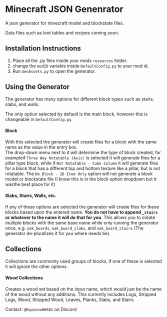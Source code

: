 # Minecraft JSON Genenrator
 A json generator for minecraft model and blockstate files.
 
 Data files such as loot tables and recipes coming soon.
 
## Installation Instructions
 1. Place all the .py files inside your mods `resources` folder.
 2. change the `modID` variable inside `DefaultConfig.py` to your mod id.
 3. Run `GenAssets.py` to open the generator.

## Using the Generator
 The generator has many options for different block types such as stairs, slabs, and walls.
 
 The only option selected by default is the main block, however this is changeable in `DefaultConfig.py`.
 
 #### Block
  With this selected the generator will create files for a block with the same name as the value in the entry box.       
  The drop-down menu next to it will determine the type of block created, for exampleif `Three Way Rotatable (Axis)`
  is selected it will generate files for a pillar type block, while if `Not Rotatable - Cube Column` it will
  generate files for a block that has a different top and bottom texture like a pillar, but is not rotatable.
  The `No Block - 2D Item Only` option will not generate a block model or blockstate file
  (I know this is in the block option dropdown but it wasthe best place for it)
  
 
 #### Slabs, Stairs, Walls, etc.
  If any of these options are selected the generator will create files for these blocks based upon the entered name.
  **You do not have to append `_stairs` or whatever to the name it will do that for you**.
  This allows you to create multiple blocks with the same base name while only running the generator once, 
  e.g. `oak_boards`, `oak_board_slabs`, and `oak_board_stairs` (The generator de-pluralizes it for you where needs be).
 
## Collections
 Collections are commonly used groups of blocks, if one of these is selected it will ignore the other options.
 
 #### Wood Collections
  Creates a wood set based on the input name, which would just be the name of the wood without any additions.
  This currently includes Logs, Stripped Logs, Wood, Stripped Wood, Leaves, Planks, Slabs, and Stairs.
  
  
  
Contact: `@Equinox#6661` on Discord
